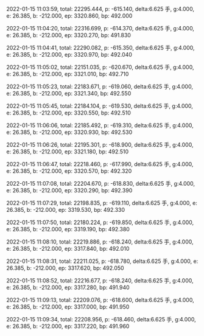 2022-01-15 11:03:59, total: 22295.444, p: -615.140, delta:6.625 手, g:4.000, e: 26.385, b: -212.000, ep: 3320.860, bp: 492.000

2022-01-15 11:04:20, total: 22316.699, p: -614.370, delta:6.625 手, g:4.000, e: 26.385, b: -212.000, ep: 3320.270, bp: 491.830

2022-01-15 11:04:41, total: 22290.082, p: -615.350, delta:6.625 手, g:4.000, e: 26.385, b: -212.000, ep: 3320.970, bp: 492.040

2022-01-15 11:05:02, total: 22151.035, p: -620.670, delta:6.625 手, g:4.000, e: 26.385, b: -212.000, ep: 3321.010, bp: 492.710

2022-01-15 11:05:23, total: 22183.671, p: -619.060, delta:6.625 手, g:4.000, e: 26.385, b: -212.000, ep: 3321.340, bp: 492.550

2022-01-15 11:05:45, total: 22184.104, p: -619.530, delta:6.625 手, g:4.000, e: 26.385, b: -212.000, ep: 3320.550, bp: 492.510

2022-01-15 11:06:06, total: 22185.492, p: -619.310, delta:6.625 手, g:4.000, e: 26.385, b: -212.000, ep: 3320.930, bp: 492.530

2022-01-15 11:06:26, total: 22195.301, p: -618.900, delta:6.625 手, g:4.000, e: 26.385, b: -212.000, ep: 3321.180, bp: 492.510

2022-01-15 11:06:47, total: 22218.460, p: -617.990, delta:6.625 手, g:4.000, e: 26.385, b: -212.000, ep: 3320.570, bp: 492.320

2022-01-15 11:07:08, total: 22204.670, p: -618.830, delta:6.625 手, g:4.000, e: 26.385, b: -212.000, ep: 3320.290, bp: 492.390

2022-01-15 11:07:29, total: 22198.835, p: -619.110, delta:6.625 手, g:4.000, e: 26.385, b: -212.000, ep: 3319.530, bp: 492.330

2022-01-15 11:07:50, total: 22180.224, p: -619.850, delta:6.625 手, g:4.000, e: 26.385, b: -212.000, ep: 3319.190, bp: 492.380

2022-01-15 11:08:10, total: 22219.886, p: -618.240, delta:6.625 手, g:4.000, e: 26.385, b: -212.000, ep: 3317.840, bp: 492.010

2022-01-15 11:08:31, total: 22211.025, p: -618.780, delta:6.625 手, g:4.000, e: 26.385, b: -212.000, ep: 3317.620, bp: 492.050

2022-01-15 11:08:52, total: 22216.677, p: -618.240, delta:6.625 手, g:4.000, e: 26.385, b: -212.000, ep: 3317.280, bp: 491.940

2022-01-15 11:09:13, total: 22209.076, p: -618.600, delta:6.625 手, g:4.000, e: 26.385, b: -212.000, ep: 3317.000, bp: 491.950

2022-01-15 11:09:34, total: 22208.956, p: -618.460, delta:6.625 手, g:4.000, e: 26.385, b: -212.000, ep: 3317.220, bp: 491.960